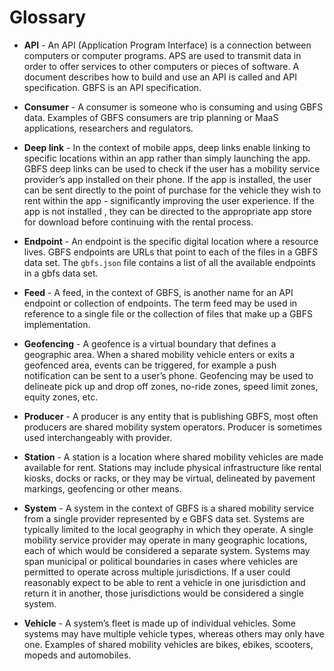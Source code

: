 # Glossary

- **API** - An API (Application Program Interface) is a connection between computers or computer programs. APS are used to transmit data in order to offer services to other computers or pieces of software. A document describes how to build and use an API is called and API specification. GBFS is an API specification.

- **Consumer** - A consumer is someone who is consuming and using GBFS data. Examples of GBFS consumers are trip planning or MaaS applications, researchers and regulators.

- **Deep link** - In the context of mobile apps, deep links enable linking to specific locations within an app rather than simply launching the app. GBFS deep links can be used to check if the user has a mobility service provider’s app installed on their phone. If the app is installed, the user can be sent directly to the point of purchase for the vehicle they wish to rent within the app - significantly improving the user experience. If the app is not installed , they can be directed to the appropriate app store for download before continuing with the rental process.

- **Endpoint** - An endpoint is the specific digital location where a resource lives. GBFS endpoints are URLs that point to each of the files in a GBFS data set. The `gbfs.json` file contains a list of all the available endpoints in a gbfs data set.

- **Feed** - A feed, in the context of GBFS, is another name for an API endpoint or collection of endpoints. The term feed may be used in reference to a single file or the collection of files that make up a GBFS implementation.

- **Geofencing** - A geofence is a virtual boundary that defines a geographic area. When a shared mobility vehicle enters or exits a geofenced area, events can be triggered, for example a push notification can be sent to a user’s phone. Geofencing may be used to delineate pick up and drop off zones, no-ride zones, speed limit zones, equity zones, etc.

- **Producer** - A producer is any entity that is publishing GBFS, most often producers are shared mobility system operators. Producer is sometimes used interchangeably with provider.

- **Station** - A station is a location where shared mobility vehicles are made available for rent. Stations may include physical infrastructure like rental kiosks, docks or racks, or they may be virtual, delineated by pavement markings, geofencing or other means.

- **System** - A system in the context of GBFS is a shared mobility service from a single provider represented by e GBFS data set. Systems are typically limited to the local geography in which they operate. A single mobility service provider may operate in many geographic locations, each of which would be considered a separate system. Systems may span municipal or political boundaries in cases where vehicles are permitted to operate across multiple jurisdictions. If a user could reasonably expect to be able to rent a vehicle in one jurisdiction and return it in another, those jurisdictions would be considered a single system.

- **Vehicle** - A system’s fleet is made up of individual vehicles. Some systems may have multiple vehicle types, whereas others may only have one. Examples of shared mobility vehicles are bikes, ebikes, scooters, mopeds and automobiles.